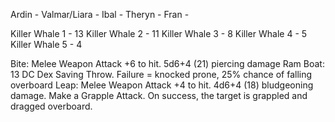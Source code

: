 Ardin -
Valmar/Liara -
Ibal -
Theryn -
Fran -

Killer Whale 1 - 13
Killer Whale 2 - 11
Killer Whale 3 - 8
Killer Whale 4 - 5
Killer Whale 5 - 4

Bite: Melee Weapon Attack +6 to hit. 5d6+4 (21) piercing damage
Ram Boat: 13 DC Dex Saving Throw. Failure = knocked prone, 25% chance of falling overboard
Leap: Melee Weapon Attack +4 to hit. 4d6+4 (18) bludgeoning damage. Make a Grapple Attack. On success, the target is grappled and dragged overboard.
